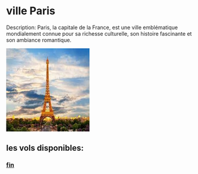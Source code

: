 # ville Paris
Description: Paris, la capitale de la France, est une ville emblématique mondialement connue pour sa richesse culturelle, son histoire fascinante et son ambiance romantique.

![sete](../ressources/paris.jpg)


## les vols disponibles:
### [fin](fin.md)

